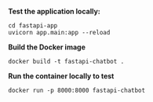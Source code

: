 **Test the application locally:**

```
cd fastapi-app
uvicorn app.main:app --reload
```


**Build the Docker image**

```
docker build -t fastapi-chatbot .
```


**Run the container locally to test**

```
docker run -p 8000:8000 fastapi-chatbot
```
